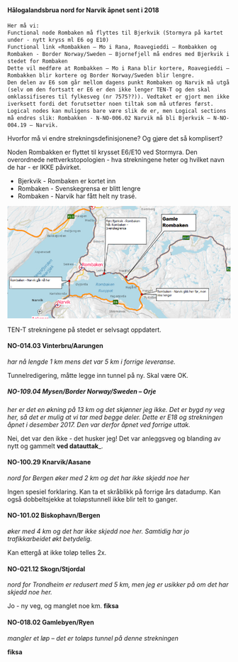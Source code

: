 
#### Hålogalandsbrua nord for Narvik åpnet sent i 2018


```
Her må vi:
Functional node Rombaken må flyttes til Bjerkvik (Stormyra på kartet under - nytt kryss ml E6 og E10)
Functional link «Rombakken – Mo i Rana, Roavegieddi – Rombakken og Rombaken - Border Norway/Sweden – Bjornefjell må endres med Bjerkvik i stedet for Rombaken
Dette vil medføre at Rombakken – Mo i Rana blir kortere, Roavegieddi – Rombakken blir kortere og Border Norway/Sweden blir lengre.
Den delen av E6 som går mellom dagens punkt Rombaken og Narvik må utgå (selv om den fortsatt er E6 er den ikke lenger TEN-T og den skal omklassifiseres til fylkesveg (nr 7575??)). Vedtaket er gjort men ikke iverksett fordi det forutsetter noen tiltak som må utføres først.
Logical nodes kan muligens bare være slik de er, men Logical sections må endres slik: Rombakken - N-NO-006.02 Narvik må bli Bjerkvik – N-NO-004.19 – Narvik.
```

Hvorfor må vi endre strekningsdefinisjonene? Og gjøre det så komplisert? 

Noden Rombakken er flyttet til krysset E6/E10 ved Stormyra. Den overordnede nettverkstopologien - hva strekningene heter og hvilket navn de har - er IKKE påvirket. 

  * Bjerkvik - Rombaken er kortet inn 
  * Rombaken - Svenskegrensa er blitt lengre
  * Rombaken - Narvik har fått helt ny trasé. 
  
  
![Ny Rombaken og NVDB-endringer](rombaken.png) 


TEN-T strekningene på stedet er selvsagt oppdatert. 


#### NO-014.03  Vinterbru/Aarungen 

_har nå lengde 1 km mens det var 5 km i forrige leveranse._

Tunnelredigering, måtte legge inn tunnel på ny. Skal være OK. 


##### NO-109.04         Mysen/Border Norway/Sweden – Orje 

_her er det en økning på 13 km og det skjønner jeg ikke. Det er bygd ny veg her, så det er mulig at vi tar med begge deler. Dette er E18 og strekningen åpnet i desember 2017. Den var derfor åpnet ved forrige uttak._

Nei, det var den ikke - det husker jeg! Det var anleggsveg og blanding av nytt og gammelt **ved datauttak**_. 


#### NO-100.29         Knarvik/Aasane  

_nord for Bergen øker med 2 km og det har ikke skjedd noe her_

Ingen spesiel forklaring. Kan ta et skråblikk på forrige års datadump. Kan også dobbeltsjekke at toløpstunnell ikke blir telt to ganger. 


#### NO-101.02         Biskophavn/Bergen 

_øker med 4 km og det har ikke skjedd noe her. Samtidig har jo trafikkarbeidet økt betydelig._

Kan ettergå at ikke toløp telles 2x. 

#### NO-021.12         Skogn/Stjordal 

_nord for Trondheim er redusert med 5 km, men jeg er usikker på om det har skjedd noe her._

Jo - ny veg, og manglet noe km. **fiksa**

#### NO-018.02         Gamlebyen/Ryen 

_mangler et løp – det er toløps tunnel på denne strekningen_

**fiksa**







